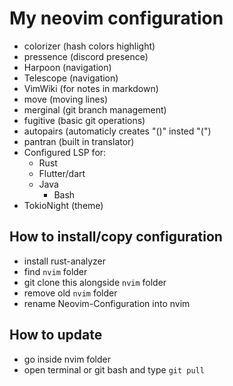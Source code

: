 # My neovim configuration
- colorizer (hash colors highlight)
- pressence (discord presence)
- Harpoon (navigation)
- Telescope (navigation)
- VimWiki (for notes in markdown)
- move (moving lines)
- merginal (git branch management)
- fugitive (basic git operations)
- autopairs (automaticly creates "()" insted "(")
- pantran (built in translator)
- Configured LSP for:
  - Rust
  - Flutter/dart
  - Java
	- Bash
- TokioNight (theme)
## How to install/copy configuration
- install rust-analyzer
- find ``nvim`` folder
- git clone this alongside ``nvim`` folder
- remove old ``nvim`` folder
- rename Neovim-Configuration into nvim
## How to update 
- go inside nvim folder 
- open terminal or git bash and type ``git pull``
